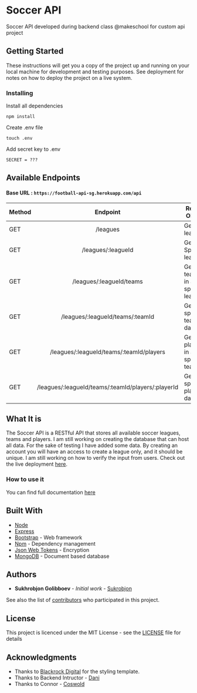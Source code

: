 # Soccer API

Soccer API developed during backend class @makeschool for custom api project

## Getting Started

These instructions will get you a copy of the project up and running on your local machine for development and testing purposes. See deployment for notes on how to deploy the project on a live system.

### Installing

Install all dependencies

```
npm install
```

Create .env file

```
touch .env
```

Add secret key to .env

```
SECRET = ???
```
## Available Endpoints
#### Base URL : ```https://football-api-sg.herokuapp.com/api```


|       Method          |      Endpoint        |      Return Object                         
| -------------       |:--------------------:| ------------------------------------------
| GET                 | /leagues                       |Get all leagues         
| GET                 | /leagues/:leagueId             |Get Specific league   
| GET                 | /leagues/:leagueId/teams       |Get all teams in a specific league
| GET                 | /leagues/:leagueId/teams/:teamId|Get a specific team data    
| GET                 | /leagues/:leagueId/teams/:teamId/players|Get all players in a specific team 
| GET                 | /leagues/:leagueId/teams/:teamId/players/:playerId|Get a specific player data


## What It is
The Soccer API is a RESTful API that stores all available soccer leagues, teams and players. I am still working on creating the database that can host all data. For the sake of testing I have added some data. By creating an account you will have an access to create a league only, and it should be unique. I am still working on how to verify the input from users. Check out the live deployment [here](https://football-api-sg.herokuapp.com/). 

### How to use it

You can find full documentation [here](https://sukhrobjon.github.io/Soccer-API/)
 
## Built With

* [Node](https://nodejs.org/en/)
* [Express](https://expressjs.com/)
* [Bootstrap](https://getbootstrap.com/) - Web framework
* [Npm](https://www.npmjs.com/) - Dependency management
* [Json Web Tokens](https://jwt.io/) - Encryption
* [MongoDB](https://www.mongodb.com/) - Document based database

## Authors

* **Sukhrobjon Golibboev** - *Initial work* - [Sukrobjon](https://github.com/Sukhrobjon)

See also the list of [contributors](https://github.com/Sukhrobjon/Soccer-API/graphs/contributors) who participated in this project.

## License

This project is licenced under the MIT License - see the <a href="https://github.com/Sukhrobjon/Soccer-API/blob/master/LICENSE">LICENSE</a> file for details

## Acknowledgments

* Thanks to [Blackrock Digital](https://github.com/BlackrockDigital) for the styling template.
* Thanks to Backend Intructor - [Dani](https://github.com/droxey)
* Thanks to Connor - [Coswold](https://github.com/Coswold)
